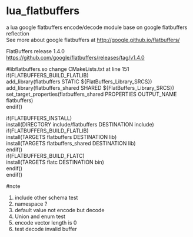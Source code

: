 # lua_flatbuffers
a lua google flatbuffers encode/decode module base on google flatbuffers reflection  
See more about google flatbuffers at http://google.github.io/flatbuffers/  

FlatBuffers release 1.4.0
https://github.com/google/flatbuffers/releases/tag/v1.4.0

#libflatbuffers.so
    change CMakeLists.txt at line 151  
    if(FLATBUFFERS_BUILD_FLATLIB)  
    add_library(flatbuffers STATIC ${FlatBuffers_Library_SRCS})  
    add_library(flatbuffers_shared SHARED ${FlatBuffers_Library_SRCS})  
    set_target_properties(flatbuffers_shared PROPERTIES OUTPUT_NAME flatbuffers)  
    endif()  

if(FLATBUFFERS_INSTALL)  
  install(DIRECTORY include/flatbuffers DESTINATION include)  
  if(FLATBUFFERS_BUILD_FLATLIB)  
    install(TARGETS flatbuffers DESTINATION lib)  
    install(TARGETS flatbuffers_shared DESTINATION lib)  
  endif()  
  if(FLATBUFFERS_BUILD_FLATC)  
    install(TARGETS flatc DESTINATION bin)  
  endif()  
endif()  

#note
1. include other schema test
2. namespace ?
3. default value not encode but decode
4. Union and enum test
5. encode vector length is 0
6. test decode invalid buffer
